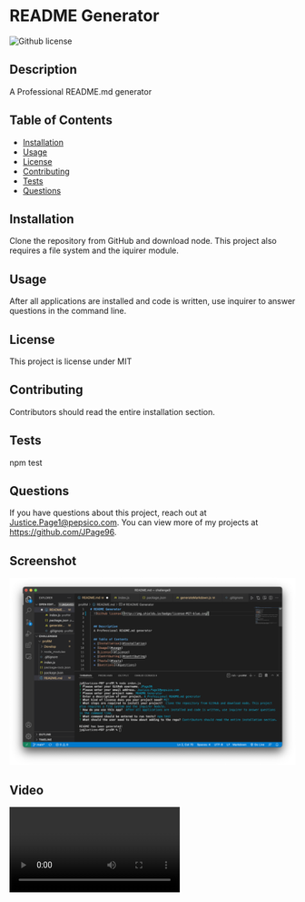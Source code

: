 # README Generator
  ![Github license](http://img.shields.io/badge/license-MIT-blue.svg)

  
  ## Description 
  A Professional README.md generator

  ## Table of Contents
  * [Installation](#installation)
  * [Usage](#usage)
  * [License](#license)
  * [Contributing](#contributing)
  * [Tests](#tests)
  * [Questions](#questions)
  
  ## Installation 
  Clone the repository from GitHub and download node. This project also requires a file system and the iquirer module.

  ## Usage 
  After all applications are installed and code is written, use inquirer to answer questions in the command line.

  ## License 
  This project is license under MIT

  ## Contributing 
  Contributors should read the entire installation section.

  ## Tests
  npm test

  ## Questions
  If you have questions about this project, reach out at Justice.Page1@pepsico.com. You can view more of my projects at https://github.com/JPage96.

  ## Screenshot
  ![screentshot](./images/node.png "screenshot")

  ## Video
  ![video functionality](./images/Screen%20Recording%202022-06-05%20at%208.28.56%20PM.mov "video")
